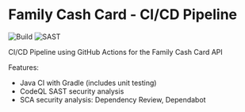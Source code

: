# Family Cash Card - CI/CD Pipeline

![Build](https://github.com/DarkoGNU/family-cash-card/actions/workflows/gradle.yml/badge.svg)
![SAST](https://github.com/DarkoGNU/family-cash-card/actions/workflows/codeql.yml/badge.svg)

CI/CD Pipeline using GitHub Actions for the Family Cash Card API

Features:
- Java CI with Gradle (includes unit testing)
- CodeQL SAST security analysis
- SCA security analysis: Dependency Review, Dependabot
